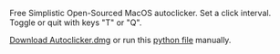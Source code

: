 Free Simplistic Open-Sourced MacOS autoclicker. Set a click interval. Toggle or quit with keys "T" or "Q".

[Download Autoclicker.dmg](https://github.com/LEGENDBOSS123/Autoclicker/releases/latest/download/Autoclicker.dmg) or run this [python file](https://github.com/LEGENDBOSS123/Autoclicker/blob/main/autoclicker.py) manually.
